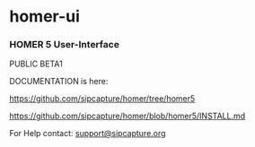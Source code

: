 # homer-ui

### HOMER 5 User-Interface
PUBLIC BETA1

DOCUMENTATION is here:

https://github.com/sipcapture/homer/tree/homer5

https://github.com/sipcapture/homer/blob/homer5/INSTALL.md

For Help contact: support@sipcapture.org

